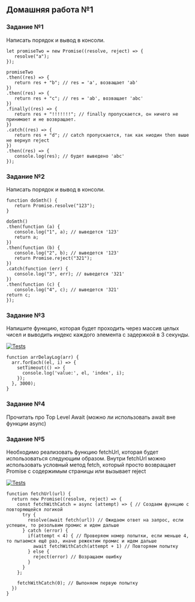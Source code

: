 ## Домашняя работа №1

### Задание №1
Написать порядок и вывод в консоли.

```
let promiseTwo = new Promise((resolve, reject) => {
   resolve("a"); 
});

promiseTwo
.then((res) => {
   return res + "b"; // res = 'a', возващает 'ab'
})
.then((res) => {
   return res + "с"; // res = 'ab', возващает 'abc'
})
.finally((res) => {
   return res + "!!!!!!!"; // finally пропускается, он ничего не принимает и не возвращает. 
})
.catch((res) => {
   return res + "d"; // catch пропускается, так как ниодин then выше не вернул reject 
})
.then((res) => {
   console.log(res); // будет выведено 'abc'
});
```

### Задание №2
Написать порядок и вывод в консоли.

```
function doSmth() {
   return Promise.resolve("123");
}

doSmth()
.then(function (a) {
   console.log("1", a); // выведется '123'
   return a;
})
.then(function (b) {
   console.log("2", b); // выведется '123'
   return Promise.reject("321");
})
.catch(function (err) {
   console.log("3", err); // выведется '321'
})
.then(function (c) {
   console.log("4", c); // выведется '321'
return c;
});
```

### Задание №3
Напишите функцию, которая будет проходить через массив целых чисел и выводить индекс каждого элемента с задержкой в 3 секунды.

[![Tests](https://github.com/Timurkazan99/traineeship/actions/workflows/tests.yml/badge.svg?branch=homeWork_05&event=push)](https://github.com/Timurkazan99/traineeship/actions/workflows/tests.yml)

```
function arrDelayLog(arr) {
  arr.forEach((el, i) => {
    setTimeout(() => {
      console.log('value:', el, 'index', i);
    });
  }, 3000);
}
```

### Задание №4
Прочитать про Top Level Await (можно ли использовать await вне функции async)

### Задание №5
Необходимо реализовать функцию fetchUrl, которая будет использоваться следующим образом.
Внутри fetchUrl можно использовать условный метод fetch, который просто возвращает
Promise с содержимым страницы или вызывает reject

[![Tests](https://github.com/Timurkazan99/traineeship/actions/workflows/tests.yml/badge.svg?branch=homeWork_05&event=push)](https://github.com/Timurkazan99/traineeship/actions/workflows/tests.yml)

```
function fetchUrl(url) {
  return new Promise((resolve, reject) => {
    const fetchWithCatch = async (attempt) => { // Создаем функцию с повторяющейся логикой
      try {
        resolve(await fetch(url)) // Ожидаем ответ на запрос, если успешен, то резольвим промис и идем дальше
      } catch (error) { 
        if(attempt < 4) { // Проверяем номер попытки, если меньше 4, то пытаемся ещё раз, иначе режектим промис и идем дальше
          await fetchWithCatch(attempt + 1) // Повторяем попытку
        } else {
          reject(error) // Возращаем ошибку
        }
      }
    };

    fetchWithCatch(0); // Выпоняем первую попытку
  })
}
```